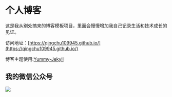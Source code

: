 # 个人博客

这是我从别处搞来的博客模板项目，里面会慢慢增加我自己记录生活和技术成长的见证。


访问地址：[https://qingchu109945.github.io/](https://qingchu109945.github.io/)


博客主题使用:[Yummy-Jekyll](https://github.com/DONGChuan/Yummy-Jekyll)


## 我的微信公众号

![](https://github.com/QingChu109945/QingChu109945.github.io/assets/images/keeppuresmile_430.jpg)
